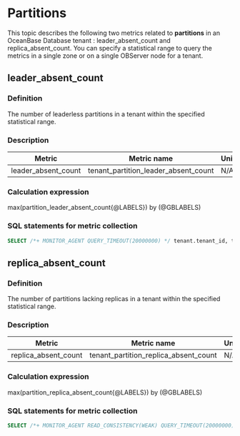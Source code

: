 # Partitions

This topic describes the following two metrics related to **partitions** in an OceanBase Database tenant : leader_absent_count and replica_absent_count. You can specify a statistical range to query the metrics in a single zone or on a single OBServer node for a tenant.

## leader_absent_count

### Definition

The number of leaderless partitions in a tenant within the specified statistical range.

### Description

| **Metric** | **Metric name** | **Unit** |
|---------------|-----------------------|--------|
| leader_absent_count | tenant_partition_leader_absent_count | N/A |

### Calculation expression

max(partition_leader_absent_count{@LABELS}) by (@GBLABELS)

### SQL statements for metric collection

```sql
SELECT /*+ MONITOR_AGENT QUERY_TIMEOUT(20000000) */ tenant.tenant_id, tenant.tenant_name, IFNULL(stat.cnt, 0) cnt FROM __all_tenant tenant LEFT JOIN (SELECT /*+QUERY_TIMEOUT(20000000)*/ tenant.tenant_id, count(distinct a.table_id,a.partition_id) cnt FROM __all_tenant tenant JOIN __all_virtual_meta_table a ON a.tenant_id=tenant.tenant_id LEFT JOIN __all_virtual_meta_table b ON a.table_id=b.table_id AND a.partition_id=b.partition_id AND b.role=1 WHERE b.tenant_id IS NULL GROUP BY tenant.tenant_id) stat ON stat.tenant_id=tenant.tenant_id
```

## replica_absent_count

### Definition

The number of partitions lacking replicas in a tenant within the specified statistical range.

### Description

| **Metric** | **Metric name** | **Unit** |
|---------------|---------------------|--------|
| replica_absent_count | tenant_partition_replica_absent_count | N/A |

### Calculation expression

max(partition_replica_absent_count{@LABELS}) by (@GBLABELS)

### SQL statements for metric collection

```sql
SELECT /*+ MONITOR_AGENT READ_CONSISTENCY(WEAK) QUERY_TIMEOUT(20000000) */ tenant.tenant_id, tenant.tenant_name, IFNULL(stat.cnt, 0) cnt FROM __all_tenant tenant LEFT JOIN (SELECT table_id>>40 AS tenant_id, COUNT(1) cnt FROM __all_virtual_election_info WHERE member_list NOT LIKE CONCAT(replica_num,'{%') AND SUBSTR(member_list, 1, 1) != '0' GROUP BY tenant_id) stat ON tenant.tenant_id=stat.tenant_id where stat.tenant_id not in (select tenant_id from __all_rootservice_job where job_type='ALTER_TENANT_LOCALITY' and job_status='INPROGRESS')
```
